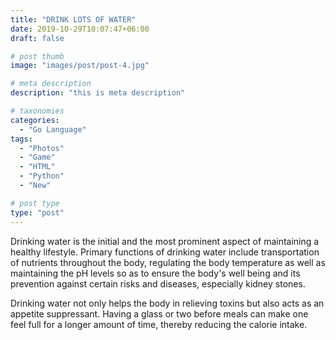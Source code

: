 ```yaml
---
title: "DRINK LOTS OF WATER"
date: 2019-10-29T10:07:47+06:00
draft: false

# post thumb
image: "images/post/post-4.jpg"

# meta description
description: "this is meta description"

# taxonomies
categories: 
  - "Go Language"
tags:
  - "Photos"
  - "Game"
  - "HTML"
  - "Python"
  - "New"

# post type
type: "post"
---
```

Drinking water is the initial and the most prominent aspect of maintaining a healthy lifestyle. Primary functions of drinking water include transportation of nutrients throughout the body, regulating the body temperature as well as maintaining the pH levels so as to ensure the body's well being and its prevention against certain risks and diseases, especially kidney stones.

Drinking water not only helps the body in relieving toxins but also acts as an appetite suppressant. Having a glass or two before meals can make one feel full for a longer amount of time, thereby reducing the calorie intake.